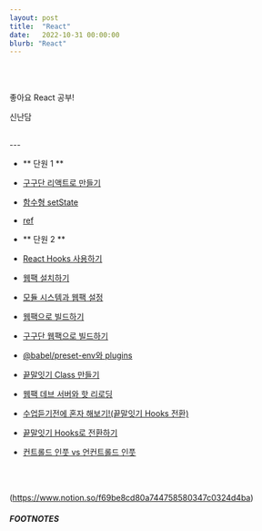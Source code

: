 ```yaml
---
layout: post
title:  "React"
date:   2022-10-31 00:00:00
blurb: "React"
---
```


<br />
<br />

좋아요 React 공부!

신난담

<br />
---

- ** 단원 1 **

- [구구단 리액트로 만들기][link_react_web_1]
- [함수형 setState][link_react_web_2]
- [ref][link_react_web_3]

- ** 단원 2 **

- [React Hooks 사용하기][link_react_web_4]
- [웹팩 설치하기][link_react_web_5]
- [모듈 시스템과 웹팩 설정][link_react_web_6]
- [웹팩으로 빌드하기][link_react_web_7]
- [구구단 웹팩으로 빌드하기][link_react_web_8]
- [@babel/preset-env와 plugins][link_react_web_9]
- [끝말잇기 Class 만들기][link_react_web_10]
- [웹팩 데브 서버와 핫 리로딩][link_react_web_11]
- [수업듣기전에 혼자 해보기!(끝말잇기 Hooks 전환)][link_react_web_12]
- [끝말잇기 Hooks로 전환하기][link_react_web_13]
- [컨트롤드 인풋 vs 언컨트롤드 인풋][link_react_web_14]


<br />
<br />

(https://www.notion.so/f69be8cd80a744758580347c0324d4ba)

##### FOOTNOTES

[^1]: This is a note!


[link_react_web_1]:https://warm-dew-a7a.notion.site/hooks-9b389ad8177f45ecbadf90b5f81fedce
[link_react_web_2]:https://warm-dew-a7a.notion.site/setState-103abe11a6a146309e2ef229bd8cd46a
[link_react_web_3]:https://warm-dew-a7a.notion.site/ref-focus-rendering-d6c1c211ea9d4329ac0f69c11302599d
[link_react_web_4]:https://warm-dew-a7a.notion.site/React-Hooks-5b9e9968f14f491384f98f9d7944ee2d
[link_react_web_5]:https://warm-dew-a7a.notion.site/6f220a0f47ce4edc8a38a1934a22026d
[link_react_web_6]:https://warm-dew-a7a.notion.site/dcfee223a0e746368a8995b450284ce1
[link_react_web_7]:https://warm-dew-a7a.notion.site/2b8707b2a6cc49a7a7ce34fca3a8b477
[link_react_web_8]:https://warm-dew-a7a.notion.site/33a8ce9e4bd642fb8f939e67755f0b4f
[link_react_web_9]:https://warm-dew-a7a.notion.site/babel-preset-env-plugins-ba73910143d7432cb9b38ae86aa71620
[link_react_web_10]:https://warm-dew-a7a.notion.site/Class-e1fb850f8214412dbe9a87ad81fb1e44
[link_react_web_11]:https://warm-dew-a7a.notion.site/4f8df55f4e3d484f983a090ed2b34280
[link_react_web_12]:https://warm-dew-a7a.notion.site/Hooks-a0dfba1fba414cb68e50d54ca5acd449
[link_react_web_13]:https://warm-dew-a7a.notion.site/Hooks-4871c80ba238472e8e112220f1df486b
[link_react_web_14]:https://warm-dew-a7a.notion.site/vs-ebce205c55d94002acf2ce2fef4e1b90